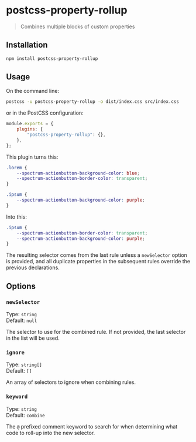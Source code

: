 # postcss-property-rollup

> Combines multiple blocks of custom properties

## Installation

```sh
npm install postcss-property-rollup
```

## Usage

On the command line:

```sh
postcss -u postcss-property-rollup -o dist/index.css src/index.css
```

or in the PostCSS configuration:

```js
module.exports = {
	plugins: {
		"postcss-property-rollup": {},
	},
};
```

This plugin turns this:

```css
.lorem {
	--spectrum-actionbutton-background-color: blue;
	--spectrum-actionbutton-border-color: transparent;
}

.ipsum {
	--spectrum-actionbutton-background-color: purple;
}
```

Into this:

```css
.ipsum {
	--spectrum-actionbutton-border-color: transparent;
	--spectrum-actionbutton-background-color: purple;
}
```

The resulting selector comes from the last rule unless a `newSelector` option is provided, and all duplicate properties in the subsequent rules override the previous declarations.

## Options

### `newSelector`

Type: `string`<br>
Default: `null`

The selector to use for the combined rule. If not provided, the last selector in the list will be used.

### `ignore`

Type: `string[]`<br>
Default: `[]`

An array of selectors to ignore when combining rules.

### `keyword`

Type: `string`<br>
Default: `combine`

The `@` prefixed comment keyword to search for when determining what code to roll-up into the new selector.
